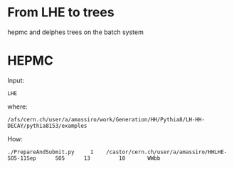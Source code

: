 From LHE to trees
==============

hepmc and delphes trees on the batch system

HEPMC
=======

Input:

    LHE
    
where:

    /afs/cern.ch/user/a/amassiro/work/Generation/HH/Pythia8/LH-HH-DECAY/pythia8153/examples
    
    
How:

    ./PrepareAndSubmit.py     1    /castor/cern.ch/user/a/amassiro/HHLHE-SO5-11Sep      SO5      13         10       WWbb